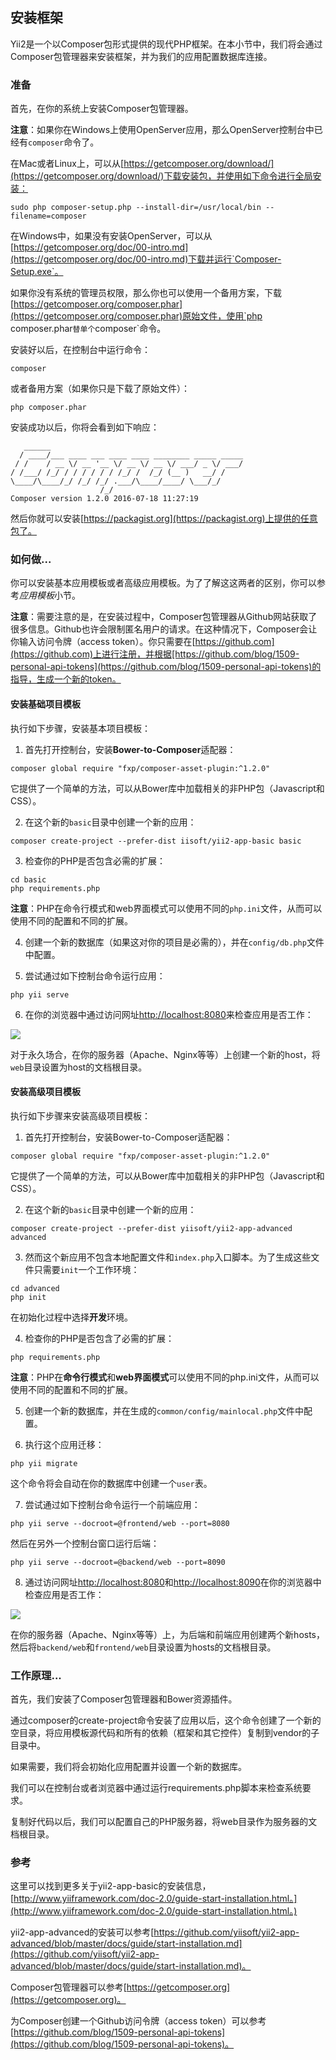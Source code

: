 ## 安装框架

Yii2是一个以Composer包形式提供的现代PHP框架。在本小节中，我们将会通过Composer包管理器来安装框架，并为我们的应用配置数据库连接。

### 准备

首先，在你的系统上安装Composer包管理器。

**注意**：如果你在Windows上使用OpenServer应用，那么OpenServer控制台中已经有`composer`命令了。

在Mac或者Linux上，可以从[https://getcomposer.org/download/](https://getcomposer.org/download/)下载安装包，并使用如下命令进行全局安装：

```
sudo php composer-setup.php --install-dir=/usr/local/bin --filename=composer
```

在Windows中，如果没有安装OpenServer，可以从[https://getcomposer.org/doc/00-intro.md](https://getcomposer.org/doc/00-intro.md)下载并运行`Composer-Setup.exe`。

如果你没有系统的管理员权限，那么你也可以使用一个备用方案，下载[https://getcomposer.org/composer.phar](https://getcomposer.org/composer.phar)原始文件，使用`php composer.phar`替单个`composer`命令。

安装好以后，在控制台中运行命令：

```
composer
```

或者备用方案（如果你只是下载了原始文件）：

```
php composer.phar
```

安装成功以后，你将会看到如下响应：

```
   ______
  / ____/___ ____ ___ ____ ____ ________ _____ _____
 / /    / __ \/ __ '__ \/ __ \/ __ \/ ___/ _ \/ ___/
/ /___/ /_/ / / / / / / /_/ /  /_/ (__ )   __/ /
\____/\____/_/ /_/ /_/ .___/\____/____/ \___/_/
                    /_/
Composer version 1.2.0 2016-07-18 11:27:19
```

然后你就可以安装[https://packagist.org](https://packagist.org)上提供的任意包了。

### 如何做...

你可以安装基本应用模板或者高级应用模板。为了了解这这两者的区别，你可以参考*应用模板*小节。

**注意**：需要注意的是，在安装过程中，Composer包管理器从Github网站获取了很多信息。Github也许会限制匿名用户的请求。在这种情况下，Composer会让你输入访问令牌（access token）。你只需要在[https://github.com](https://github.com)上进行注册，并根据[https://github.com/blog/1509-personal-api-tokens](https://github.com/blog/1509-personal-api-tokens)的指导，生成一个新的token。

#### 安装基础项目模板

执行如下步骤，安装基本项目模板：

1. 首先打开控制台，安装**Bower-to-Composer**适配器：

```
composer global require "fxp/composer-asset-plugin:^1.2.0"
```

它提供了一个简单的方法，可以从Bower库中加载相关的非PHP包（Javascript和CSS）。

2. 在这个新的`basic`目录中创建一个新的应用：

```
composer create-project --prefer-dist iisoft/yii2-app-basic basic
```

3. 检查你的PHP是否包含必需的扩展：

```
cd basic
php requirements.php
```

**注意**：PHP在命令行模式和web界面模式可以使用不同的`php.ini`文件，从而可以使用不同的配置和不同的扩展。

4. 创建一个新的数据库（如果这对你的项目是必需的），并在`config/db.php`文件中配置。

5. 尝试通过如下控制台命令运行应用：

```
php yii serve
```

6. 在你的浏览器中通过访问网址[http://localhost:8080](http://localhost:8080)来检查应用是否工作：

![](../images/101.png)

对于永久场合，在你的服务器（Apache、Nginx等等）上创建一个新的host，将`web`目录设置为host的文档根目录。

#### 安装高级项目模板

执行如下步骤来安装高级项目模板：

1. 首先打开控制台，安装Bower-to-Composer适配器：

```
composer global require "fxp/composer-asset-plugin:^1.2.0"
```

它提供了一个简单的方法，可以从Bower库中加载相关的非PHP包（Javascript和CSS）。

2. 在这个新的`basic`目录中创建一个新的应用：

```
composer create-project --prefer-dist yiisoft/yii2-app-advanced advanced
```

3. 然而这个新应用不包含本地配置文件和`index.php`入口脚本。为了生成这些文件只需要`init`一个工作环境：

```
cd advanced
php init
```

在初始化过程中选择**开发**环境。

4. 检查你的PHP是否包含了必需的扩展：

```
php requirements.php
```

**注意**：PHP在**命令行模式**和**web界面模式**可以使用不同的php.ini文件，从而可以使用不同的配置和不同的扩展。

5. 创建一个新的数据库，并在生成的`common/config/mainlocal.php`文件中配置。

6. 执行这个应用迁移：

```
php yii migrate
```

这个命令将会自动在你的数据库中创建一个`user`表。

7. 尝试通过如下控制台命令运行一个前端应用：

```
php yii serve --docroot=@frontend/web --port=8080
```

然后在另外一个控制台窗口运行后端：

```
php yii serve --docroot=@backend/web --port=8090
```

8. 通过访问网址[http://localhost:8080](http://localhost:8080)和[http://localhost:8090](http://localhost:8090)在你的浏览器中检查应用是否工作：

![](../images/102.png)

在你的服务器（Apache、Nginx等等）上，为后端和前端应用创建两个新hosts，然后将`backend/web`和`frontend/web`目录设置为hosts的文档根目录。

### 工作原理...

首先，我们安装了Composer包管理器和Bower资源插件。

通过composer的create-project命令安装了应用以后，这个命令创建了一个新的空目录，将应用模板源代码和所有的依赖（框架和其它控件）复制到vendor的子目录中。

如果需要，我们将会初始化应用配置并设置一个新的数据库。

我们可以在控制台或者浏览器中通过运行requirements.php脚本来检查系统要求。

复制好代码以后，我们可以配置自己的PHP服务器，将web目录作为服务器的文档根目录。

### 参考

这里可以找到更多关于yii2-app-basic的安装信息，[http://www.yiiframework.com/doc-2.0/guide-start-installation.html。](http://www.yiiframework.com/doc-2.0/guide-start-installation.html。)

yii2-app-advanced的安装可以参考[https://github.com/yiisoft/yii2-app-advanced/blob/master/docs/guide/start-installation.md](https://github.com/yiisoft/yii2-app-advanced/blob/master/docs/guide/start-installation.md)。

Composer包管理器可以参考[https://getcomposer.org](https://getcomposer.org)。

为Composer创建一个Github访问令牌（access token）可以参考[https://github.com/blog/1509-personal-api-tokens](https://github.com/blog/1509-personal-api-tokens)。
